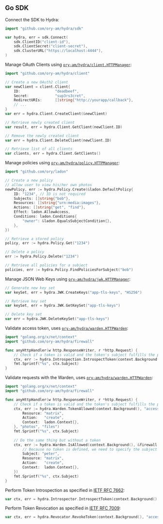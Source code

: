 ## Go SDK

Connect the SDK to Hydra:
```go
import "github.com/ory-am/hydra/sdk"

var hydra, err = sdk.Connect(
    sdk.ClientID("client-id"),
    sdk.ClientSecret("client-secret"),
    sdk.ClusterURL("https://localhost:4444"),
)
```

Manage OAuth Clients using [`ory-am/hydra/client.HTTPManager`](/client/manager_http.go):

```go
import "github.com/ory-am/hydra/client"

// Create a new OAuth2 client
var newClient = client.Client{
	ID:                "deadbeef",
	Secret:            "sup3rs3cret",
	RedirectURIs:      []string{"http://yourapp/callback"},
	// ...
}
var err = hydra.Client.CreateClient(&newClient)

// Retrieve newly created client
var result, err = hydra.Client.GetClient(newClient.ID)

// Remove the newly created client
var err = hydra.Client.DeleteClient(newClient.ID)

// Retrieve list of all clients
var clients, err = hydra.Client.GetClients()
```

Manage policies using [`ory-am/hydra/policy.HTTPManager`](policy/manager_http.go):
```go
import "github.com/ory/ladon"

// Create a new policy
// allow user to view his/her own photos
newPolicy, err := hydra.Policy.Create(&ladon.DefaultPolicy{
    ID: "1234", // ID is not required
    Subjects: []string{"bob"},
    Resources: []string{"urn:media:images"},
    Actions: []string{"get", "find"},
    Effect: ladon.AllowAccess,
    Conditions: ladon.Conditions{
        "owner": &ladon.EqualsSubjectCondition{},
    },
})

// Retrieve a stored policy
policy, err := hydra.Policy.Get("1234")

// Delete a policy
err := hydra.Policy.Delete("1234")

// Retrieve all policies for a subject
policies, err := hydra.Policy.FindPoliciesForSubject("bob")
```

Manage JSON Web Keys using [`ory-am/hydra/jwk.HTTPManager`](jwk/manager_http.go):

```go
// Generate new key set
var keySet, err = hydra.JWK.CreateKeys("app-tls-keys", "HS256")

// Retrieve key set
var keySet, err = hydra.JWK.GetKeySet("app-tls-keys")

// Delete key set
var err = hydra.JWK.DeleteKeySet("app-tls-keys")
```

Validate access token, uses [`ory-am/hydra/warden.HTTPWarden`](warden/warden_http.go):

```go
import "golang.org/x/net/context"
import "github.com/ory-am/hydra/firewall"

func anyHttpHandler(w http.ResponseWriter, r *http.Request) {    
    // Check if a token is valid and the token's subject fulfills the policy based access request.
    ctx, err := hydra.Introspection.IntrospectToken(context.Background(), "access-token", "photos", "files")
    fmt.Sprintf("%s", ctx.Subject)
}
```

Validate requests with the Warden, uses [`ory-am/hydra/warden.HTTPWarden`](warden/warden_http.go):

```go
import "golang.org/x/net/context"
import "github.com/ory-am/hydra/firewall"

func anyHttpHandler(w http.ResponseWriter, r *http.Request) {
    // Check if a token is valid and the token's subject fulfills the policy based access request.
    ctx, err := hydra.Warden.TokenAllowed(context.Background(), "access-token", &firewall.TokenAccessRequest{
        Resource: "matrix",
        Action:   "create",
        Context:  ladon.Context{},
    }, "photos", "files")
    fmt.Sprintf("%s", ctx.Subject)
    
    // Do the same thing but without a token    
    ctx, err := hydra.Warden.IsAllowed(context.Background(), &firewall.AccessRequest{
        // Because no token is defined, we need to specify the subject manually
        Subject: "peter",
        Resource: "matrix",
        Action:   "create",
        Context:  ladon.Context{},
    })
    fmt.Sprintf("%s", ctx.Subject)
}
```

Perform Token Introspection as specified in [IETF RFC 7662](https://tools.ietf.org/html/rfc7662#section-2.1):

```go
var ctx, err = hydra.Introspector.IntrospectToken(context.Background(), "access-token")
```


Perform Token Revocation as specified in [IETF RFC 7009](https://tools.ietf.org/html/rfc7009):

```go
var ctx, err = hydra.Revocator.RevokeToken(context.Background(), "access-token")
```